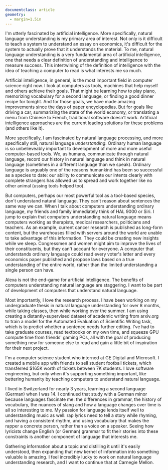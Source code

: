 ```yaml
---
documentclass: article
geometry:
  - margin=1.5in
---
```


<!-- Prepare a concise one or two page essay in PDF format that describes your primary areas of interest, your related experiences, and your objective in pursuing a graduate degree at Carnegie Mellon. Your essay should be specific in describing your interests and motivations. When describing your interests, you should explain why you think they are important areas of study and why you are particularly well-suited to pursue them. You should describe any relevant education, research, commercial, government, or teaching experience. If you are applying to more than one program, you may (but are not required to) submit a separate Statement of Purpose for each program. If you are submitting different statements, please upload as one file and include a table of contents page. Include your name and User ID on the essay.

- Master's in Computer Science applicants: Discuss your purpose in pursuing a master's degree in Computer Science. For example, you might explain how advanced study in Computer Science fits into your future career ambitions. There are no right answers, and you do not need to have worked out your future plans in detail. We just want to see that you have thought your purpose through. If your background is unusual, this is also the right place to explain it to us. -->

<!--
pandoc carnegie-mellon.md -o carnegie-mellon.pdf
-->

I'm utterly fascinated by artificial intelligence. More specifically, natural language understanding is my primary area of interest. Not only is it difficult to teach a system to understand an essay on economics, it's difficult for the system to actually prove that it understands the material. To me, natural language understanding is a very fundamental area of artificial intelligence, one that needs a clear definition of understanding and intelligence to measure success. This intertwining of the definition of intelligence with the idea of teaching a computer to read is what interests me so much.

Artificial intelligence, in general, is the most important field in computer science right now. I look at computers as tools, machines that help myself and others achieve their goals. That might be learning how to play piano, memorizing vocabulary for a second language, or finding a good dinner recipe for tonight. And for those goals, we have made amazing improvements since the days of paper encyclopedias. But for goals like driving a car, summarizing the state of the world economy, or translating a menu from Chinese to French, traditional software doesn't work. Artificial intelligence approaches are the current leading solutions for these problems (and others like it).

More specifically, I am fascinated by natural language processing, and more specifically still, natural language _understanding_. Ordinary human language is so unbelieveably important to development of more and more useful computer-based tools. We, as humans, communicate through natural language, record our history in natural language and think in natural language (sometimes in a different language than we speak). Ordinary language is arguably one of the reasons humankind has been so successful as a species to date: our ability to communicate our intents clearly with complete strangers has allowed us to spread and work together like no other animal (ussing tools helped too).

But computers, perhaps our most powerful tool as a tool-based species, don't understand natural language. They can't reason about sentences the same way we can. When I talk about computers understanding ordinary language, my friends and family immediately think of HAL 9000 or Siri. I jump to explain that computers understanding natural language means computers working as therapists, medical researchers, politicians and teachers. As an example, current cancer research is published as long-form content, but the warehouses filled with servers around the world are unable to take advantage of this information. They could be creating new insights while we sleep. Congressmen and women might aim to improve the lives of their constituents, but they can't account for everyone. A computer that understands ordinary language could read every voter's letter and every economics paper published and propose laws based on a true understanding of the entire world, rather than the limited understanding a single person can have.

Alexa is not the end-game for artificial intelligence. The benefits of computers understanding natural language are staggering. I want to be part of development of computers that understand natural language.

Most importantly, I love the research process. I have been working on my undergraduate thesis in natural language understanding for over 8 months, while taking classes, then while working over the summer. I am using creating a distantly-supervised dataset of academic writing from arxiv.org to train a model for the Automated Evaluation of Scientific Writing task, which is to predict whether a sentence needs further editing. I've had to take graduate courses, read textbooks on my own time, and squeeze GPU compute time from friends' gaming PCs, all with the goal of producing something new for someone else to read and gain a little bit of inspiration for their next project.

I'm a computer science student who interned at GE Digital and Microsoft. I created a mobile app with friends to sell student football tickets, which transferred \$165K worth of tickets between 7K students. I love software engineering, but only when it's supporting something important, like bettering humanity by teaching computers to understand natural language.

I lived in Switzerland for nearly 3 years, learning a second language (German) when I was 14. I continued that study with a German minor because languages fascinate me: the differences in grammar, the history of vocabulary, the nuances of slang and how a language changes over time is all so interesting to me. My passion for language lends itself well to understanding music as well: rap lyrics need to tell a story while rhyming, and having a consistent rhythm, and using vocabulary that makes the rapper a concrete person, rather than a voice on a speaker. Seeing how lyricists change English (or German) grammar to fit their stories into these constraints is another component of language that interests me.

Gathering information about a topic and distilling it until it's easily understood, then expanding that new kernel of information into something valuable is amazing. I feel incredibly lucky to work on natural language understanding research, and I want to continue that at Carnegie Mellon.
